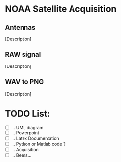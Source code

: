# NOAA Satellite Acquisition

## Antennas

[Description]

## RAW signal

[Description]

## WAV to PNG

[Description]


# TODO List:


- [ ] .. UML diagram
- [ ] .. Powerpoint
- [ ] .. Latex Documentation
- [ ] .. Python or Matlab code ?
- [ ] .. Acquisition
- [ ] .. Beers...